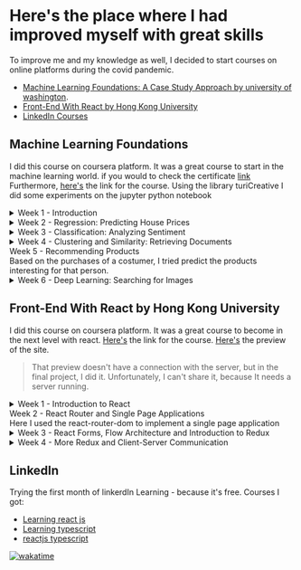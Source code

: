 # Here's the place where I had improved myself with great skills
To improve me and my knowledge as well, I decided to start courses on online platforms during the covid pandemic.
- [Machine Learning Foundations: A Case Study Approach by university of washington](#machine).
- [Front-End With React by Hong Kong University](#React)
- [LinkedIn Courses](#LinkedIn)
## <a name="machine">Machine Learning Foundations</a>
I did this course on coursera platform. It was a great course to start in the machine learning world. 
if you would to check the certificate [link](https://coursera.org/share/09b4af1cf4bc575eb15e147ffb18cddd)
Furthermore, [here's](https://www.coursera.org/specializations/machine-learning) the link for the course.
Using the library turiCreative I did some experiments on the jupyter python notebook
<details>
<summary>Week 1 - Introduction</summary>
On the first week the lessons focus was only in the most commons commands using turicreative
</details>
<details>
<summary>
Week 2 - Regression: Predicting House Prices
</summary>
Here I did my first experiment using machine learning. I predicted houses prices based on location, the number of restrooms, square meters, rooms and other characteristics of houses. 
</details>
<details>
<summary>
Week 3 - Classification: Analyzing Sentiment
</summary>
Creating a rating of sentiment placed on products comments and understanding what will be the rating of a person based on the comment which he wrote. 
</details><details>
<summary>
Week 4 - Clustering and Similarity: Retrieving Documents
</summary>
Here I clustered documents based on TF-IDF. And I clustered more than 2 thousands documents about people on Wikipedia 
</details>

<summary>
Week 5 - Recommending Products
</summary>
Based on the purchases of a costumer, I tried predict the products interesting for that person.
</details>
<details>
<summary>
Week 6 - Deep Learning: Searching for Images
</summary>
Using a dataset with 5 thousand images, I identified three types of images (with cats, with birds, with cars) and got information about those automatically after training a neural network using the principles of deep learning. 
</details>

## <a name="React">Front-End With React by Hong Kong University</a>
I did this course on coursera platform. It was a great course to become in the next level with react.
[Here's](https://www.coursera.org/learn/front-end-react) the link for the course. 
[Here's](https://jecrs687.github.io/Courses-and-Certifications/Confusion) the preview of the site.
>That preview doesn't have a connection with the server, but in the final project, I did it. Unfortunately, I can't share it, because It needs a server running.
<details>
<summary>
Week 1 - Introduction to React
</summary>
I started the development of a react application, it name is ConFusion, it is something like a menu for a restaurant with who has that name. 
I learned about components (I already did know it, but the course was deeper than my knowledge). Also, we create a page using bootstrap, react-scrap, font-awesome and other technologies
</details>
<summary>
Week 2 - React Router and Single Page Applications
</summary>
Here I used the react-router-dom to implement a single page application
</details>
<details>
<summary>
Week 3 - React Forms, Flow Architecture and Introduction to Redux
  </summary>
ere we created in two ways forms. Firstly, we used only react and, in a second way, we used a library to interact directly with redux. </details><details>
<summary>
Week 4 - More Redux and Client-Server Communication
</summary>
Using the package json-server I put to run my server to provide information to the website, also, the server provided, as well, pictures too.
</details>

## LinkedIn
Trying the first month of linkerdIn Learning - because it's free. 
Courses I got:
- [Learning react js](https://github.com/jecrs687/Courses-and-Certifications/tree/master/LinkedIn/Learning%20react%20js)
- [Learning typescript](https://github.com/jecrs687/Courses-and-Certifications/tree/master/LinkedIn/Learning%20typescript)
- [reactjs typescript](https://github.com/jecrs687/Courses-and-Certifications/tree/master/LinkedIn/reactjs%20typescript)


[![wakatime](https://wakatime.com/badge/user/777fc214-6eb8-4627-8c93-467c3ac7e028/project/0215dfe7-748d-42b7-975e-33e6f8b0e6f6.svg)](https://wakatime.com/badge/user/777fc214-6eb8-4627-8c93-467c3ac7e028/project/0215dfe7-748d-42b7-975e-33e6f8b0e6f6)
